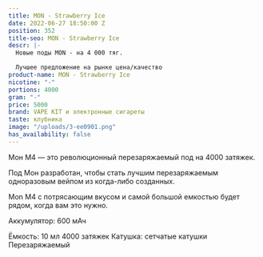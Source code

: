 ```yaml
---
title: MON - Strawberry Ice
date: 2022-06-27 18:50:00 Z
position: 352
title-seo: MON - Strawberry Ice
descr: |-
  Новые поды MON - на 4 000 тяг.

  Лучшее предложение на рынке цена/качество
product-name: MON - Strawberry Ice
nicotine: "-"
portions: 4000
gram: "-"
price: 5000
brand: VAPE KIT и электронные сигареты
taste: клубника
image: "/uploads/3-ee0901.png"
has_availability: false
---
```


Мон M4 — это революционный перезаряжаемый под на 4000 затяжек.

Под Мон разработан, чтобы стать лучшим перезаряжаемым одноразовым вейпом из когда-либо созданных. 

Mon M4 с потрясающим вкусом и самой большой емкостью будет рядом, когда вам это нужно.

Аккумулятор: 600 мАч

Ёмкость: 10 мл
4000 затяжек
Катушка: сетчатые катушки
Перезаряжаемый
